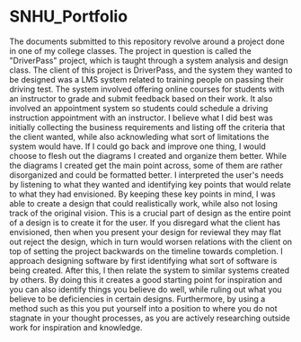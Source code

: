# SNHU_Portfolio

The documents submitted to this repository revolve around a project done in one of my college classes. The project in question is called the "DriverPass" project, which is taught through a system analysis and design class. The client of this project is DriverPass, and the system they wanted to be designed was a LMS system related to training people on passing their driving test. The system involved offering online courses for students with an instructor to grade and submit feedback based on their work. It also involved an appointment system so students could schedule a driving instruction appointment with an instructor. I believe what I did best was initially collecting the business requirements and listing off the criteria that the client wanted, while also acknowleding what sort of limitations the system would have. 
If I could go back and improve one thing, I would choose to flesh out the diagrams I created and organize them better. While the diagrams I created get the main point across, some of them are rather disorganized and could be formatted better. I interpreted the user's needs by listening to what they wanted and identifying key points that would relate to what they had envisioned. By keeping these key points in mind, I was able to create a design that could realistically work, while also not losing track of the original vision. This is a crucial part of design as the entire point of a design is to create it for the user. If you disregard what the client has envisioned, then when you present your design for reviewal they may flat out reject the design, which in turn would worsen relations with the client on top of setting the project backwards on the timeline towards completion. 
I approach designing software by first identifying what sort of software is being created. After this, I then relate the system to similar systems created by others. By doing this it creates a good starting point for inspiration and you can also identify things you believe do well, while ruling out what you believe to be deficiencies in certain designs. Furthermore, by using a method such as this you put yourself into a position to where you do not stagnate in your thought processes, as you are actively researching outside work for inspiration and knowledge. 
